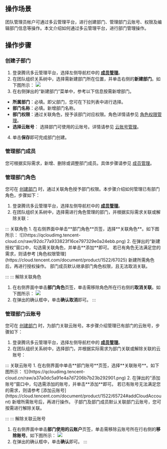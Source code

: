 ## 操作场景
团队管理员帐户可通过多云管理平台，进行创建部门、管理部门云账号、权限及编辑部门信息等操作。本文介绍如何通过多云管理平台，进行部门管理操作。


## 操作步骤

### 创建子部门[](id:createSubDepartment)
1. 登录腾讯多云管理平台，选择左侧导航栏中的 **[成员管理](https://cmp.tencent.cn/team)**。
2. 在团队组织关系树中，选择需新建部门所在位置，并单击右侧的**新建部门**。如下图所示：
![](https://qcloudimg.tencent-cloud.cn/raw/3bf10b66167b69460095b2b902dd4b44.png)
3. 在右侧弹出的“新建部门”菜单中，参考以下信息按需新增部门。
 - **所属部门**：必填。即父部门，您可在下拉列表中进行选择。
 - **部门名称**：必填。新增部门名称。
 - **部门权限**：通过关联角色，授予该部门对应权限。角色详情请参见 [角色权限管理](https://cloud.tencent.com/document/product/1522/67025)。
 - **选择云账号**： 选择部门可使用的云账号。详情请参见 [云账号管理](#departmentCloudAccount)。
4. 单击**保存**即可完成部门创建。


### 管理部门成员
您可根据实际需求，新增、删除或调整部门成员。具体步骤请参见 [成员管理](https://cloud.tencent.com/document/product/1522/65629)。


### 管理部门角色[](id:managementAuthority)
您可在 [创建部门](#createSubDepartment) 时，通过关联角色授予部门权限。本步骤介绍如何管理已有部门角色，步骤如下：


1. 登录腾讯多云管理平台，选择左侧导航栏中的 **[成员管理](https://cmp.tencent.cn/team)**。
2. 在团队组织关系树中，选择需进行角色管理的部门，并根据实际需求关联或解除关联：
<dx-tabs>
::: 关联角色
 1. 在右侧界面中单击**部门角色**页签，选择**关联角色**。如下图所示：
![](https://qcloudimg.tencent-cloud.cn/raw/92dc77a933823f16ce797329e0a24ebb.png)
 2. 在弹出的“新建授权”窗口中，勾选需关联角色，并单击**添加**即可。
若已有角色无法满足您的需求，则请参考 [角色权限管理](https://cloud.tencent.com/document/product/1522/67025) 新建所需角色后，再进行授权操作。
<dx-alert infotype="explain" title="">
部门成员默认继承部门角色权限，且无法取消关联。
</dx-alert>

:::
::: 解除关联角色
 1. 在右侧界面中单击**部门角色**页签，单击需移除角色所在行右侧的**取消关联**。如下图所示：
![](https://qcloudimg.tencent-cloud.cn/raw/2de16eb9aab9f9b20eaa3647b10298fd.png)
 2. 在弹出的确认框中，单击**确认取消**即可。
:::
</dx-tabs>

### 管理部门云账号[](id:departmentCloudAccount)
您可在 [创建部门](#createSubDepartment) 时，为部门关联云账号。本步骤介绍管理已有部门的云账号，步骤如下：
1. 登录腾讯多云管理平台，选择左侧导航栏中的 **[成员管理](https://cmp.tencent.cn/team)**。
2. 在团队组织关系树中，选择部门，并根据实际需求为部门关联或解除关联的云账号：
<dx-tabs>
::: 关联云账号
 1. 在右侧界面中单击**部门账号**页签，选择**关联账号**。如下图所示：
![](https://qcloudimg.tencent-cloud.cn/raw/a37a0dc5a91e4a7d7206b7b23b292901.png)
 2. 在弹出的“添加账号”窗口中，勾选需添加的账号，并单击**添加**即可。
若已有账号无法满足您的需求，则请参考 [添加云账号](https://cloud.tencent.com/document/product/1522/65724#addCloudAccount) 新增所需账号后，再进行操作。
<dx-alert infotype="explain" title="">
子部门及部门成员默认关联部门云账号，您可按需进行解除关联。
</dx-alert>

:::
::: 解除关联云账号
 1. 在右侧界面中单击**部门使用的云账户**页签，单击需移除云账号所在行右侧的**移除账号**。如下图所示：
 ![](https://qcloudimg.tencent-cloud.cn/raw/11dd88f139204c7b07501faeb9a585f5.png)
 2. 在弹出的确认框中，单击**确认**即可。
:::
</dx-tabs>
